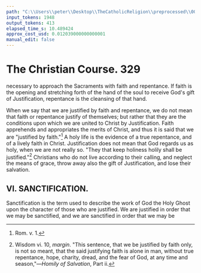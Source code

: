 ```yaml
---
path: "C:\\Users\\peter\\Desktop\\TheCatholicReligion\\preprocessed\\00348.jpg"
input_tokens: 1948
output_tokens: 413
elapsed_time_s: 10.489424
approx_cost_usd: 0.012039000000000001
manual_edit: false
---
```

# The Christian Course. 329

necessary to approach the Sacraments with
faith and repentance. If faith is the opening
and stretching forth of the hand of the soul
to receive God's gift of Justification, repentance
is the cleansing of that hand.

When we say that we are justified by faith
and repentance, we do not mean that faith or
repentance justify of themselves; but rather
that they are the conditions upon which we
are united to Christ by Justification. Faith
apprehends and appropriates the merits of
Christ, and thus it is said that we are "justified
by faith."[^1] A holy life is the evidence of a
true repentance, and of a lively faith in Christ.
Justification does not mean that God regards
us as holy, when we are not really so. "They
that keep holiness holily shall be justified."[^2]
Christians who do not live according to their
calling, and neglect the means of grace, throw
away also the gift of Justification, and lose
their salvation.

## VI. SANCTIFICATION.

Sanctification is the term used to describe
the work of God the Holy Ghost upon the
character of those who are justified. We are
justified in order that we may be sanctified,
and we are sanctified in order that we may be

[^1]: Rom. v. 1.
[^2]: Wisdom vi. 10, *margin*.
"This sentence, that we be justified by faith only, is not
so meant, that the said justifying faith is alone in man,
without true repentance, hope, charity, dread, and the fear
of God, at any time and season,"—*Homily of Salvation*,
Part ii.